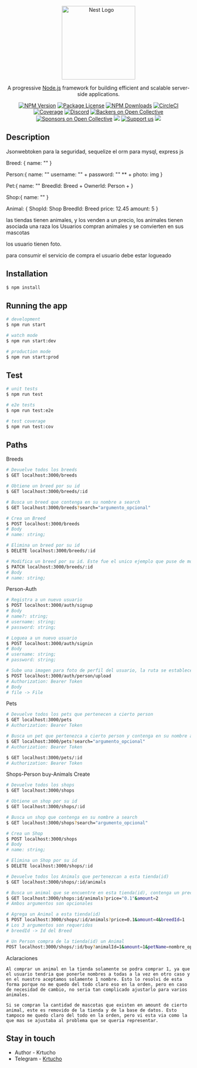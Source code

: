 <p align="center">
  <a href="http://nestjs.com/" target="blank"><img src="https://nestjs.com/img/logo-small.svg" width="200" alt="Nest Logo" /></a>
</p>

[circleci-image]: https://img.shields.io/circleci/build/github/nestjs/nest/master?token=abc123def456
[circleci-url]: https://circleci.com/gh/nestjs/nest

  <p align="center">A progressive <a href="http://nodejs.org" target="_blank">Node.js</a> framework for building efficient and scalable server-side applications.</p>
    <p align="center">
<a href="https://www.npmjs.com/~nestjscore" target="_blank"><img src="https://img.shields.io/npm/v/@nestjs/core.svg" alt="NPM Version" /></a>
<a href="https://www.npmjs.com/~nestjscore" target="_blank"><img src="https://img.shields.io/npm/l/@nestjs/core.svg" alt="Package License" /></a>
<a href="https://www.npmjs.com/~nestjscore" target="_blank"><img src="https://img.shields.io/npm/dm/@nestjs/common.svg" alt="NPM Downloads" /></a>
<a href="https://circleci.com/gh/nestjs/nest" target="_blank"><img src="https://img.shields.io/circleci/build/github/nestjs/nest/master" alt="CircleCI" /></a>
<a href="https://coveralls.io/github/nestjs/nest?branch=master" target="_blank"><img src="https://coveralls.io/repos/github/nestjs/nest/badge.svg?branch=master#9" alt="Coverage" /></a>
<a href="https://discord.gg/G7Qnnhy" target="_blank"><img src="https://img.shields.io/badge/discord-online-brightgreen.svg" alt="Discord"/></a>
<a href="https://opencollective.com/nest#backer" target="_blank"><img src="https://opencollective.com/nest/backers/badge.svg" alt="Backers on Open Collective" /></a>
<a href="https://opencollective.com/nest#sponsor" target="_blank"><img src="https://opencollective.com/nest/sponsors/badge.svg" alt="Sponsors on Open Collective" /></a>
  <a href="https://paypal.me/kamilmysliwiec" target="_blank"><img src="https://img.shields.io/badge/Donate-PayPal-ff3f59.svg"/></a>
    <a href="https://opencollective.com/nest#sponsor"  target="_blank"><img src="https://img.shields.io/badge/Support%20us-Open%20Collective-41B883.svg" alt="Support us"></a>
  <a href="https://twitter.com/nestframework" target="_blank"><img src="https://img.shields.io/twitter/follow/nestframework.svg?style=social&label=Follow"></a>
</p>
  <!--[![Backers on Open Collective](https://opencollective.com/nest/backers/badge.svg)](https://opencollective.com/nest#backer)
  [![Sponsors on Open Collective](https://opencollective.com/nest/sponsors/badge.svg)](https://opencollective.com/nest#sponsor)-->

## Description

Jsonwebtoken para la seguridad, sequelize el orm para mysql, express js

Breed: {
    name: ""
}


Person:{
    name: "" 
    username: "" +
    password: "" ** +
    photo: img
}

Pet:{
    name: ""
    BreedId: Breed +
    OwnerId: Person +
}

Shop:{
    name: ""
}

Animal: {
    ShopId: Shop
    BreedId: Breed
    price: 12.45
    amount: 5
}


las tiendas tienen animales, y los venden a un precio,
los animales tienen asociada una raza
los Usuarios compran animales y se convierten en sus mascotas

los usuario tienen foto.

para consumir el servicio de compra el usuario debe estar logueado

## Installation

```bash
$ npm install
```

## Running the app

```bash
# development
$ npm run start

# watch mode
$ npm run start:dev

# production mode
$ npm run start:prod
```

## Test

```bash
# unit tests
$ npm run test

# e2e tests
$ npm run test:e2e

# test coverage
$ npm run test:cov
```

## Paths

Breeds
```bash
# Devuelve todos los breeds
$ GET localhost:3000/breeds

# Obtiene un breed por su id
$ GET localhost:3000/breeds/:id

# Busca un breed que contenga en su nombre a search
$ GET localhost:3000/breeds?search="argumento_opcional"

# Crea un Breed
$ POST localhost:3000/breeds
# Body
# name: string;

# Elimina un breed por su id
$ DELETE localhost:3000/breeds/:id

# Modifica un breed por su id. Este fue el unico ejemplo que puse de modificar, para ahorrar tiempo, en los demas casos el procedimiento seria parecido
$ PATCH localhost:3000/breeds/:id
# Body
# name: string;

```
Person-Auth
```bash
# Registra a un nuevo usuario
$ POST localhost:3000/auth/signup
# Body
# name?: string;
# username: string;
# password: string;

# Loguea a un nuevo usuario
$ POST localhost:3000/auth/signin
# Body
# username: string;
# password: string;

# Sube una imagen para foto de perfil del usuario, la ruta se establece en la propiedad img
$ POST localhost:3000/auth/person/upload
# Authorization: Bearer Token
# Body
# file -> File
```
Pets
```bash
# Devuelve todos los pets que pertenecen a cierto person
$ GET localhost:3000/pets
# Authorization: Bearer Token

# Busca un pet que pertenezca a cierto person y contenga en su nombre a search
$ GET localhost:3000/pets?search="argumento_opcional"
# Authorization: Bearer Token

$ GET localhost:3000/pets/:id
# Authorization: Bearer Token
```
Shops-Person buy-Animals Create
```bash
# Devuelve todos los shops
$ GET localhost:3000/shops

# Obtiene un shop por su id
$ GET localhost:3000/shops/:id

# Busca un shop que contenga en su nombre a search
$ GET localhost:3000/shops?search="argumento_opcional"

# Crea un Shop
$ POST localhost:3000/shops
# Body
# name: string;

# Elimina un Shop por su id
$ DELETE localhost:3000/shops/:id

# Devuelve todos los Animals que pertenezcan a esta tienda(id)
$ GET localhost:3000/shops/:id/animals

# Busca un animal que se encuentre en esta tienda(id), contenga un precio menor que price y exista en la tienda una cantidad mayor que amount 
$ GET localhost:3000/shops:id/animals?price="0.1"&amount=2
# Ambos argumentos son opcionales

# Agrega un Animal a esta tienda(id)
$ POST localhost:3000/shops/:id/animals?price=0.1&amount=4&breedId=1
# Los 3 argumentos son requeridos
# breedId -> Id del Breed

# Un Person compra de la tienda(id) un Animal
POST localhost:3000/shops/:id/buy?animalId=1&amount=1&petName=nombre_opcional
```
Aclaraciones
```
Al comprar un animal en la tienda solamente se podra comprar 1, ya que el usuario tendria que ponerle nombres a todas a la vez en otro caso y en el nuestro aceptamos solamente 1 nombre. Esto lo resolvi de esta forma porque no me quedo del todo claro eso en la orden, pero en caso de necesidad de cambio, no seria tan complicado ajustarlo para varios animales.

Si se compran la cantidad de mascotas que existen en amount de cierto animal, este es removido de la tienda y de la base de datos. Esto tampoco me quedo claro del todo en la orden, pero vi esta via como la que mas se ajustaba al problema que se queria representar.
```



## Stay in touch

- Author - Krtucho
- Telegram - [Krtucho](https://t.me/Krtucho)
